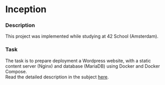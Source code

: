 # Inception

### Description

This project was implemented while studying at 42 School (Amsterdam).

### Task

The task is to prepare deployment a Wordpress website, with a static content server (Nginx) and database (MariaDB) using Docker and Docker Compose.  
Read the detailed description in the subject [here](https://github.com/mikhdm/Inception/blob/main/en.subject.pdf).
